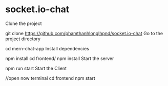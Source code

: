# socket.io-chat
Clone the project

  git clone https://github.com/phamthanhlonglhpnd/socket.io-chat
Go to the project directory

  cd mern-chat-app
Install dependencies

  npm install
  cd frontend/
  npm install
Start the server

  npm run start
Start the Client

  //open now terminal
  cd frontend
  npm start
